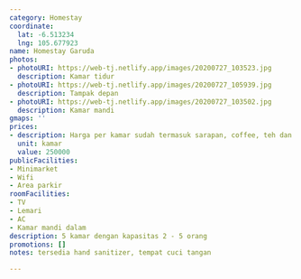```yaml
---
category: Homestay
coordinate:
  lat: -6.513234
  lng: 105.677923
name: Homestay Garuda
photos:
- photoURI: https://web-tj.netlify.app/images/20200727_103523.jpg
  description: Kamar tidur
- photoURI: https://web-tj.netlify.app/images/20200727_105939.jpg
  description: Tampak depan
- photoURI: https://web-tj.netlify.app/images/20200727_103502.jpg
  description: Kamar mandi
gmaps: ''
prices:
- description: Harga per kamar sudah termasuk sarapan, coffee, teh dan air putih
  unit: kamar
  value: 250000
publicFacilities:
- Minimarket
- Wifi
- Area parkir
roomFacilities:
- TV
- Lemari
- AC
- Kamar mandi dalam
description: 5 kamar dengan kapasitas 2 - 5 orang
promotions: []
notes: tersedia hand sanitizer, tempat cuci tangan

---
```

